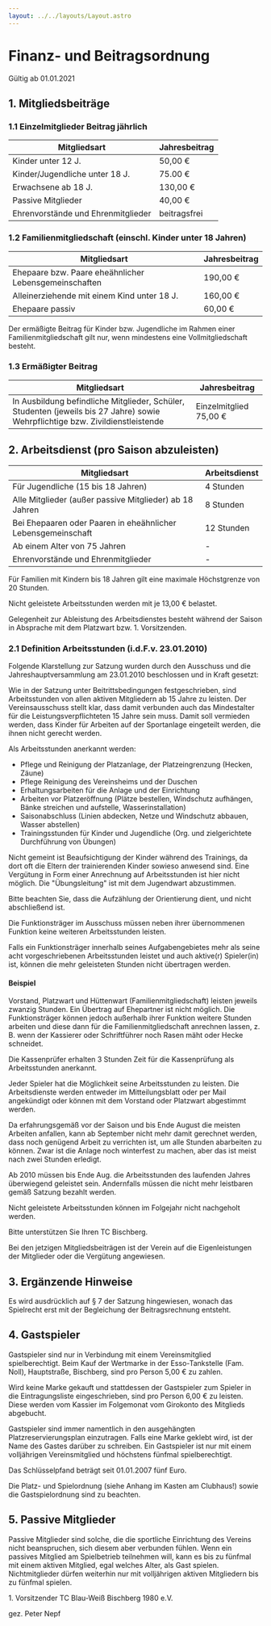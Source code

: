 ```yaml
---
layout: ../../layouts/Layout.astro
---
```


# Finanz- und Beitragsordnung

Gültig ab 01.01.2021

## 1. Mitgliedsbeiträge

### 1.1 Einzelmitglieder Beitrag jährlich

| Mitgliedsart                       | Jahresbeitrag |
| ---------------------------------- | ------------- |
| Kinder unter 12 J.                 | 50,00 €       |
| Kinder/Jugendliche unter 18 J.     | 75.00 €       |
| Erwachsene ab 18 J.                | 130,00 €      |
| Passive Mitglieder                 | 40,00 €       |
| Ehrenvorstände und Ehrenmitglieder | beitragsfrei  |

### 1.2 Familienmitgliedschaft (einschl. Kinder unter 18 Jahren)

| Mitgliedsart                                          | Jahresbeitrag |
| ----------------------------------------------------- | ------------- |
| Ehepaare bzw. Paare eheähnlicher Lebensgemeinschaften | 190,00 €      |
| Alleinerziehende mit einem Kind unter 18 J.           | 160,00 €      |
| Ehepaare passiv                                       | 60,00 €       |

Der ermäßigte Beitrag für Kinder bzw. Jugendliche im Rahmen einer Familienmitgliedschaft gilt nur, wenn mindestens eine Vollmitgliedschaft besteht.

### 1.3 Ermäßigter Beitrag

| Mitgliedsart                                                                                                                   | Jahresbeitrag          |
| ------------------------------------------------------------------------------------------------------------------------------ | ---------------------- |
| In Ausbildung befindliche Mitglieder, Schüler, Studenten (jeweils bis 27 Jahre) sowie Wehrpflichtige bzw. Zivildienstleistende | Einzelmitglied 75,00 € |

## 2. Arbeitsdienst (pro Saison abzuleisten)

| Mitgliedsart                                                 | Arbeitsdienst |
| ------------------------------------------------------------ | ------------- |
| Für Jugendliche (15 bis 18 Jahren)                           | 4 Stunden     |
| Alle Mitglieder (außer passive Mitglieder) ab 18 Jahren      | 8 Stunden     |
| Bei Ehepaaren oder Paaren in eheähnlicher Lebensgemeinschaft | 12 Stunden    |
| Ab einem Alter von 75 Jahren                                 | -             |
| Ehrenvorstände und Ehrenmitglieder                           | -             |

Für Familien mit Kindern bis 18 Jahren gilt eine maximale Höchstgrenze von 20 Stunden.

Nicht geleistete Arbeitsstunden werden mit je 13,00 € belastet.

Gelegenheit zur Ableistung des Arbeitsdienstes besteht während der Saison in Absprache mit dem Platzwart bzw. 1. Vorsitzenden.

### 2.1 Definition Arbeitsstunden (i.d.F.v. 23.01.2010)

Folgende Klarstellung zur Satzung wurden durch den Ausschuss und die Jahreshauptversammlung am 23.01.2010 beschlossen und in Kraft gesetzt:

Wie in der Satzung unter Beitrittsbedingungen festgeschrieben, sind Arbeitsstunden von allen aktiven Mitgliedern ab 15 Jahre zu leisten.
Der Vereinsausschuss stellt klar, dass damit verbunden auch das Mindestalter für die Leistungsverpflichteten 15 Jahre sein muss.
Damit soll vermieden werden, dass Kinder für Arbeiten auf der Sportanlage eingeteilt werden, die ihnen nicht gerecht werden.

Als Arbeitsstunden anerkannt werden:

- Pflege und Reinigung der Platzanlage, der Platzeingrenzung (Hecken, Zäune)
- Pflege Reinigung des Vereinsheims und der Duschen
- Erhaltungsarbeiten für die Anlage und der Einrichtung
- Arbeiten vor Platzeröffnung (Plätze bestellen, Windschutz aufhängen, Bänke streichen und aufstelle, Wasserinstallation)
- Saisonabschluss (Linien abdecken, Netze und Windschutz abbauen, Wasser abstellen)
- Trainingsstunden für Kinder und Jugendliche (Org. und zielgerichtete Durchführung von Übungen)

Nicht gemeint ist Beaufsichtigung der Kinder während des Trainings, da dort oft die Eltern der trainierenden Kinder sowieso anwesend sind.
Eine Vergütung in Form einer Anrechnung auf Arbeitsstunden ist hier nicht möglich.
Die "Übungsleitung" ist mit dem Jugendwart abzustimmen.

Bitte beachten Sie, dass die Aufzählung der Orientierung dient, und nicht abschließend ist.

Die Funktionsträger im Ausschuss müssen neben ihrer übernommenen Funktion keine weiteren Arbeitsstunden leisten.

Falls ein Funktionsträger innerhalb seines Aufgabengebietes mehr als seine acht vorgeschriebenen Arbeitsstunden leistet
und auch aktive(r) Spieler(in) ist, können die mehr geleisteten Stunden nicht übertragen werden.

#### Beispiel

Vorstand, Platzwart und Hüttenwart (Familienmitgliedschaft) leisten jeweils zwanzig Stunden.
Ein Übertrag auf Ehepartner ist nicht möglich.
Die Funktionsträger können jedoch außerhalb ihrer Funktion weitere Stunden arbeiten und diese dann für die Familienmitgliedschaft anrechnen lassen,
z. B. wenn der Kassierer oder Schriftführer noch Rasen mäht oder Hecke schneidet.

Die Kassenprüfer erhalten 3 Stunden Zeit für die Kassenprüfung als Arbeitsstunden anerkannt.

Jeder Spieler hat die Möglichkeit seine Arbeitsstunden zu leisten.
Die Arbeitsdienste werden entweder im Mitteilungsblatt oder per Mail angekündigt oder können mit dem Vorstand oder Platzwart abgestimmt werden.

Da erfahrungsgemäß vor der Saison und bis Ende August die meisten Arbeiten anfallen, kann ab September nicht mehr damit gerechnet werden,
dass noch genügend Arbeit zu verrichten ist, um alle Stunden abarbeiten zu können.
Zwar ist die Anlage noch winterfest zu machen, aber das ist meist nach zwei Stunden erledigt.

Ab 2010 müssen bis Ende Aug. die Arbeitsstunden des laufenden Jahres überwiegend geleistet sein.
Andernfalls müssen die nicht mehr leistbaren gemäß Satzung bezahlt werden.

Nicht geleistete Arbeitsstunden können im Folgejahr nicht nachgeholt werden.

Bitte unterstützen Sie Ihren TC Bischberg.

Bei den jetzigen Mitgliedsbeiträgen ist der Verein auf die Eigenleistungen der Mitglieder oder die Vergütung angewiesen.

## 3. Ergänzende Hinweise

Es wird ausdrücklich auf § 7 der Satzung hingewiesen, wonach das Spielrecht erst mit der Begleichung der Beitragsrechnung entsteht.

## 4. Gastspieler

Gastspieler sind nur in Verbindung mit einem Vereinsmitglied spielberechtigt.
Beim Kauf der Wertmarke in der Esso-Tankstelle (Fam. Noll), Hauptstraße, Bischberg, sind pro Person 5,00 € zu zahlen.

Wird keine Marke gekauft und stattdessen der Gastspieler zum Spieler in die Eintragungsliste eingeschrieben, sind pro Person 6,00 € zu leisten.
Diese werden vom Kassier im Folgemonat vom Girokonto des Mitglieds abgebucht.

Gastspieler sind immer namentlich in den ausgehängten Platzreservierungsplan einzutragen.
Falls eine Marke geklebt wird, ist der Name des Gastes darüber zu schreiben.
Ein Gastspieler ist nur mit einem volljährigen Vereinsmitglied und höchstens fünfmal spielberechtigt.

Das Schlüsselpfand beträgt seit 01.01.2007 fünf Euro.

Die Platz- und Spielordnung (siehe Anhang im Kasten am Clubhaus!) sowie die Gastspielordnung sind zu beachten.

## 5. Passive Mitglieder

Passive Mitglieder sind solche, die die sportliche Einrichtung des Vereins nicht beanspruchen, sich diesem aber verbunden fühlen.
Wenn ein passives Mitglied am Spielbetrieb teilnehmen will, kann es bis zu fünfmal mit einem aktiven Mitglied, egal welches Alter, als Gast spielen.
Nichtmitglieder dürfen weiterhin nur mit volljährigen aktiven Mitgliedern bis zu fünfmal spielen.

1\. Vorsitzender TC Blau-Weiß Bischberg 1980 e.V.

gez. Peter Nepf
